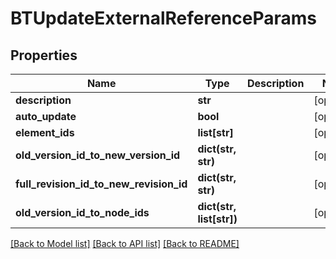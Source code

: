 # BTUpdateExternalReferenceParams

## Properties
Name | Type | Description | Notes
------------ | ------------- | ------------- | -------------
**description** | **str** |  | [optional] 
**auto_update** | **bool** |  | [optional] 
**element_ids** | **list[str]** |  | [optional] 
**old_version_id_to_new_version_id** | **dict(str, str)** |  | [optional] 
**full_revision_id_to_new_revision_id** | **dict(str, str)** |  | [optional] 
**old_version_id_to_node_ids** | **dict(str, list[str])** |  | [optional] 

[[Back to Model list]](../README.md#documentation-for-models) [[Back to API list]](../README.md#documentation-for-api-endpoints) [[Back to README]](../README.md)



